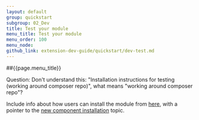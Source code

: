 ```yaml
---
layout: default
group: quickstart
subgroup: 02_Dev
title: Test your module
menu_title: Test your module
menu_order: 100
menu_node: 
github_link: extension-dev-guide/quickstart/dev-test.md
---
```


##{{page.menu_title}}

Question: Don't understand this: "Installation instructions for testing (working around composer repo)", what means "working around composer repo"?

Include info about how users can install the module from <a href="{{ site.gdeurl }}comp-mgr/bk-compman-upgrade-guide.html" target="_blank">here</a>, with a pointer to the <a href="{{ site.gdeurl }}comp-mgr/compman-new-purchase.html" target="_blank">new component installation</a> topic.

